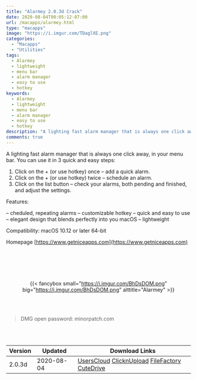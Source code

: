 ```yaml
---
title: "Alarmey 2.0.3d Crack"
date: 2020-08-04T00:05:12-07:00
url: /macapps/alarmey.html
type: "macapps"
image: "https://i.imgur.com/TDaglXE.png"
categories:
  - "Macapps"
  - "Utilities"
tags:
  - Alarmey
  - lightweight
  - menu bar
  - alarm manager
  - easy to use
  - hotkey
keywords:
  - Alarmey
  - lightweight
  - menu bar
  - alarm manager
  - easy to use
  - hotkey
description: "A lighting fast alarm manager that is always one click away, in your menu bar"
comments: true
---
```


A lighting fast alarm manager that is always one click away, in your menu bar. You can use it in 3 quick and easy steps:

1. Click on the + (or use hotkey) once – add a quick alarm.
2. Click on the + (or use hotkey) twice – schedule an alarm.
3. Click on the list button – check your alarms, both pending and finished, and adjust the settings.

Features:

– cheduled, repeating alarms
– customizable hotkey
– quick and easy to use
– elegant design that blends perfectly into you macOS
– lightweight

Compatibility: macOS 10.12 or later 64-bit

Homepage [https://www.getniceapps.com](https://www.getniceapps.com)

<br/>
<br/>
<script async src="https://pagead2.googlesyndication.com/pagead/js/adsbygoogle.js"></script>
<ins class="adsbygoogle"
     style="display:block; text-align:center;"
     data-ad-layout="in-article"
     data-ad-format="fluid"
     data-ad-client="ca-pub-8746275014476192"
     data-ad-slot="5144997159"></ins>
<script>
     (adsbygoogle = window.adsbygoogle || []).push({});
</script>
<br/>
<br/>


<center>

{{< fancybox small="https://i.imgur.com/BhDsDOM.png" big="https://i.imgur.com/BhDsDOM.png" alttitle="Alarmey" >}}

</center>

<br/>
<br/>


> DMG open password: minorpatch.com

<br/>

<br/>
<div id="history_version" class="history_version">

| Version | Updated | Download Links |
| ---- | ---- | ---- |
| 2.0.3d | 2020-08-04 | [UsersCloud](https://ouo.io/bTsKOx)   [ClicknUpload](https://ouo.io/4SWj0k)   [FileFactory](https://ouo.io/RFXZ6w2)   [CuteDrive](https://ouo.io/dfBSLV) |

</div>
